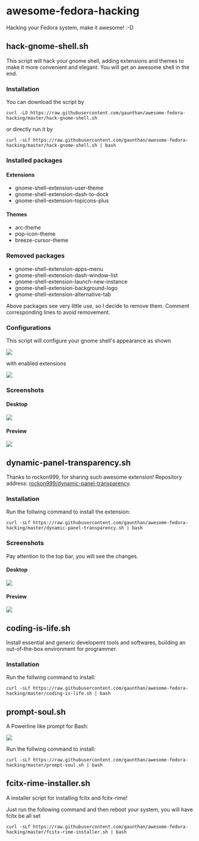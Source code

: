 # awesome-fedora-hacking
Hacking your Fedora system, make it awesome! :-D

## hack-gnome-shell.sh
This script will hack your gnome shell, adding extensions and themes to make it more convenient and elegant. You will get an awesome shell in the end. 

### Installation
You can download the script by

	curl -LO https://raw.githubusercontent.com/gaunthan/awesome-fedora-hacking/master/hack-gnome-shell.sh

or directly run it by

	curl -sLf https://raw.githubusercontent.com/gaunthan/awesome-fedora-hacking/master/hack-gnome-shell.sh | bash

### Installed packages
#### Extensions
- gnome-shell-extension-user-theme
- gnome-shell-extension-dash-to-dock
- gnome-shell-extension-topicons-plus
 
#### Themes
- arc-theme
- pop-icon-theme
- breeze-cursor-theme

### Removed packages

- gnome-shell-extension-apps-menu
- gnome-shell-extension-dash-window-list
- gnome-shell-extension-launch-new-instance
- gnome-shell-extension-background-logo
- gnome-shell-extension-alternative-tab

Above packages see very little use, so I decide to remove them. Comment corresponding lines to avoid removement.

### Configurations
This script will configure your gnome shell's appearance as shown

![](./images/hack-gnome-shell-screenshot-appearance.png)

with enabled extensions

![](./images/hack-gnome-shell-screenshot-enabled-extensions.png)

### Screenshots
#### Desktop

![](./images/hack-gnome-shell-screenshot-desktop.png)

#### Preview

![](./images/hack-gnome-shell-screenshot-preview.png)

## dynamic-panel-transparency.sh
Thanks to rockon999, for sharing such awesome extension! Repository address: [rockon999/dynamic-panel-transparency](https://github.com/rockon999/dynamic-panel-transparency).

### Installation
Run the follwing command to install the extension:

	curl -sLf https://raw.githubusercontent.com/gaunthan/awesome-fedora-hacking/master/dynamic-panel-transparency.sh | bash

### Screenshots
Pay attention to the top bar, you will see the changes.

#### Desktop

![](./images/dynamic-panel-transparency-screenshot-desktop.png)

#### Preview

![](./images/dynamic-panel-transparency-screenshot-preview.png)

## coding-is-life.sh
Install essential and generic developemt tools and softwares, building an out-of-the-box environment for programmer.

### Installation
Run the follwing command to install:

	curl -sLf https://raw.githubusercontent.com/gaunthan/awesome-fedora-hacking/master/coding-is-life.sh | bash


## prompt-soul.sh
A Powerline like prompt for Bash:

![](./images/prompt-soul-screenshot-sample.png)

Run the follwing command to install:

	curl -sLf https://raw.githubusercontent.com/gaunthan/awesome-fedora-hacking/master/prompt-soul.sh | bash

## fcitx-rime-installer.sh
A installer script for installing fcitx and fcitx-rime! 

Just run the following command and then reboot your system, you will have fcitx be all set

	curl -sLf https://raw.githubusercontent.com/gaunthan/awesome-fedora-hacking/master/fcitx-rime-installer.sh | bash
	
